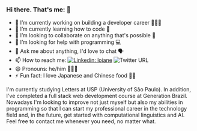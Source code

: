 ### Hi there. That's me: 👋

- 🔭 I’m currently working on building a developer career  👨🏻‍💻 
- 🌱 I’m currently learning how to code 👾  
- 👯 I’m looking to collaborate on anything that's possible 💖
- 🤔 I’m looking for help with programming 💻 
- 💬 Ask me about anything, I'd love to chat 🗣
- 📫 How to reach me: [![Linkedin: loiane](https://img.shields.io/badge/-Linkedin-blue?style=flat-square&logo=Linkedin&logoColor=white&link=https://www.linkedin.com/in/loiane/)](https://www.linkedin.com/in/murilo-p-708885104/)  ![Twitter URL](https://img.shields.io/twitter/url?style=social&url=https%3A%2F%2Ftwitter.com%2F_murilopaulino)
- 😄 Pronouns: he/him  🧑🏻‍♂️
- ⚡ Fun fact: I love Japanese and Chinese food 🍣🍜 

I'm currently studying Letters at USP (University of São Paulo). In addition, I've completed a full stack web development course at Generation Brazil. Nowadays I'm looking to improve not just myself but also my abilities in programming so that I can start my professional career in the technology field and, in the future, get started with computational linguistics and AI. Feel free to contact me whenever you need, no matter what. 

<!--
**murilo-pm/murilo-pm** is a ✨ _special_ ✨ repository because its `README.md` (this file) appears on your GitHub profile.

Here are some ideas to get you started:

- 🔭 I’m currently working on building a developer career  👨🏻‍💻 
- 🌱 I’m currently learning how to code 👾  
- 👯 I’m looking to collaborate on anything that's possible 💖
- 🤔 I’m looking for help with programming 💻 
- 💬 Ask me about anything, I just love to chat 🗣
- 📫 How to reach me: ...
- 😄 Pronouns: he/him  🧑🏻‍♂️
- ⚡ Fun fact: I love Japanese and Chinese food 🍣🍜
-->
